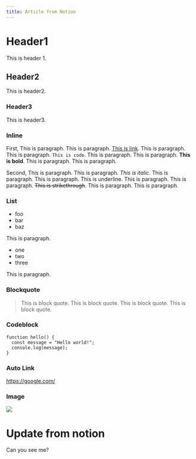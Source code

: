 ```yaml
---
title: Article from Notion
---
```


# Header1

This is header 1.

## Header2

This is header2.

### Header3

This is header3.

### Inline

First, This is paragraph. This is paragraph. [This is link](https://google.com/). This is paragraph. This is paragraph. `This is code`. This is paragraph. This is paragraph. **This is bold**. This is paragraph. This is paragraph.

Second, This is paragraph. This is paragraph. _This is italic_. This is paragraph. This is paragraph. This is underline. This is paragraph. This is paragraph. ~~This is strikethrough~~. This is paragraph. This is paragraph. 

### List

- foo
- bar
- baz

This is paragraph.

+ one
+ two
+ three

This is paragraph.

### Blockquote

> This is block quote. This is block quote. This is block quote. This is block quote.

### Codeblock

```
function hello() {
  const message = "Hello world!";
  console.log(message);
}
```

### Auto Link

https://google.com/

### Image

![](/images/c8d4a8af-2f19-4ab8-a926-cd90bb021fa4.png)

# Update from notion

Can you see me?

